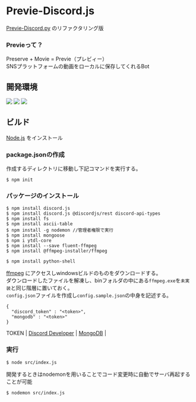 # Previe-Discord.js
[Previe-Discord.py](https://github.com/te94d/Previe-Discord.py) のリファクタリング版
### Previeって？  
Preserve + Movie = Previe（プレビィー）  
SNSプラットフォームの動画をローカルに保存してくれるBot
## 開発環境
![](https://img.shields.io/badge/Node.js-v18.9.0-blue)
![](https://img.shields.io/badge/discord.js-v14.3.0-blue)
![](https://img.shields.io/badge/ytdl--core-v-blue) 
## ビルド
[Node.js](https://nodejs.org/ja/) をインストール
### package.jsonの作成
作成するディレクトリに移動し下記コマンドを実行する。
```
$ npm init
```
### パッケージのインストール
```
$ npm install discord.js
$ npm install discord.js @discordjs/rest discord-api-types
$ npm install fs
$ npm install ascii-table
$ npm install -g nodemon //管理者権限で実行
$ npm install mongoose
$ npm i ytdl-core
$ npm install --save fluent-ffmpeg
$ npm install @ffmpeg-installer/ffmpeg

$ npm install python-shell
```
[ffmpeg](https://ffmpeg.org/) にアクセスしwindowsビルドのものをダウンロードする。  
ダウンロードしたファイルを解凍し、binフォルダの中にある`ffmpeg.exe`を`未実装`と同じ階層に置いておく。  
`config.json`ファイルを作成し`config.sample.json`の中身を記述する。
```
{
  "discord_token" : "<token>",
  "mongodb" : "<token>"
}
```
TOKEN | [Discord Developer](https://discord.com/developers/applications/) | [MongoDB](https://www.mongodb.com/) |
### 実行
```
$ node src/index.js
```
開発するときはnodemonを用いることでコード変更時に自動でサーバ再起することが可能
```
$ nodemon src/index.js
```
